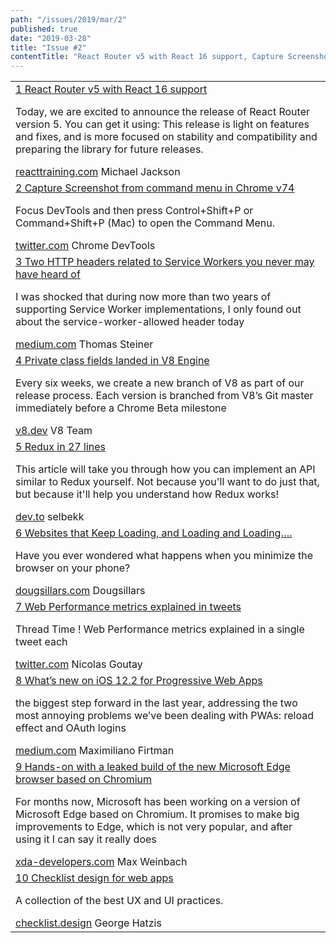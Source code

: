 ```yaml
---
path: "/issues/2019/mar/2"
published: true
date: "2019-03-28"
title: "Issue #2"
contentTitle: "React Router v5 with React 16 support, Capture Screenshot from command menu in Chrome v74, Private class fields landed in V8 Engine."
---
```

<center>
	<table align="center" border="0" cellspacing="0" width="100%" height="100%" cellpadding="0">
    <tbody>
				<tr>
					<td>
					<div class="issue__content">
            <div class="issue__content">
              <a href="https://reacttraining.com/blog/react-router-v5/" target="_blank" rel="noopener noreferrer">
                <span class="issue__counter">1</span>
                <span class="issue__content-title">React Router v5 with React 16 support</span>
              </a>
							<p class="issue__content-desc">Today, we are excited to announce the release of React Router version 5. You can get it using: This release is light on features and fixes, and is more focused on stability and compatibility and preparing the library for future releases.</p>
							<div class="issue__content-info"><a href="https://reacttraining.com" target="_blank" rel="noopener noreferrer">reacttraining.com</a> <span>Michael Jackson</span></div>
						</div>
					</td>
				</tr>
				<tr>
					<td>
            <div class="issue__content">
              <a href="https://twitter.com/ChromeDevTools/status/1108443093865422848" target="_blank" rel="noopener noreferrer">
                <span class="issue__counter">2</span>
                <span class="issue__content-title">Capture Screenshot from command menu in Chrome v74</span>
              </a>
							<p class="issue__content-desc">Focus DevTools and then press Control+Shift+P or Command+Shift+P (Mac) to open the Command Menu.</p>
							<div class="issue__content-info"><a href="https://twitter.com/ChromeDevTools/status/1108443093865422848" target="_blank" rel="noopener noreferrer">twitter.com</a> <span>Chrome DevTools</span></div>
						</div>
					</td>
				</tr>
				<tr>
					<td>
            <div class="issue__content">
              <a href="https://medium.com/dev-channel/two-http-headers-related-to-service-workers-you-never-may-have-heard-of-c8862f76cc60" target="_blank" rel="noopener noreferrer">
                <span class="issue__counter">3</span>
                <span class="issue__content-title">Two HTTP headers related to Service Workers you never may have heard of</span>
              </a>
							<p class="issue__content-desc">I was shocked that during now more than two years of supporting Service Worker implementations, I only found out about the service-worker-allowed header today</p>
							<div class="issue__content-info"><a href="https://medium.com" target="_blank" rel="noopener noreferrer">medium.com</a> <span>Thomas Steiner</span></div>
						</div>
					</td>
				</tr>
				<tr>
					<td>
            <div class="issue__content">
              <a href="https://v8.dev/blog/v8-release-74" target="_blank" rel="noopener noreferrer">
                <span class="issue__counter">4</span>
                <span class="issue__content-title">Private class fields landed in V8 Engine</span>
              </a>
							<p class="issue__content-desc">Every six weeks, we create a new branch of V8 as part of our release process. Each version is branched from V8’s Git master immediately before a Chrome Beta milestone</p>
							<div class="issue__content-info"><a href="https://v8.dev" target="_blank" rel="noopener noreferrer">v8.dev</a> <span>V8 Team</span></div>
						</div>
					</td>
				</tr>
				<tr>
					<td>
            <div class="issue__content">
              <a href="https://dev.to/selbekk/redux-in-27-lines-2i92" target="_blank" rel="noopener noreferrer">
                <span class="issue__counter">5</span>
                <span class="issue__content-title">Redux in 27 lines</span>
              </a>
							<p class="issue__content-desc">This article will take you through how you can implement an API similar to Redux yourself. Not because you'll want to do just that, but because it'll help you understand how Redux works!</p>
							<div class="issue__content-info"><a href="https://dev.to" target="_blank" rel="noopener noreferrer">dev.to</a> <span>selbekk</span></div>
						</div>
					</td>
				</tr>
				<tr>
					<td>
            <div class="issue__content">
              <a href="https://dougsillars.com/2019/03/22/websites-that-keep-loading-and-loading-and-loading/" target="_blank" rel="noopener noreferrer">
                <span class="issue__counter">6</span>
                <span class="issue__content-title">Websites that Keep Loading, and Loading and Loading….</span>
              </a>
							<p class="issue__content-desc">Have you ever wondered what happens when you minimize the browser on your phone?</p>
							<div class="issue__content-info"><a href="https://dougsillars.com" target="_blank" rel="noopener noreferrer">dougsillars.com</a> <span>Dougsillars</span></div>
						</div>
					</td>
				</tr>
				<tr>
					<td>
            <div class="issue__content">
              <a href="https://twitter.com/Phacks/status/1110161414025555968" target="_blank" rel="noopener noreferrer">
                <span class="issue__counter">7</span>
                <span class="issue__content-title">Web Performance metrics explained in tweets</span>
              </a>
							<p class="issue__content-desc">Thread Time ! Web Performance metrics explained in a single tweet each</p>
							<div class="issue__content-info"><a href="https://twitter.com" target="_blank" rel="noopener noreferrer">twitter.com</a> <span>Nicolas Goutay</span></div>
						</div>
					</td>
				</tr>
				<tr>
					<td>
            <div class="issue__content">
              <a href="https://medium.com/@firt/whats-new-on-ios-12-2-for-progressive-web-apps-75c348f8e945" target="_blank" rel="noopener noreferrer">
                <span class="issue__counter">8</span>
                <span class="issue__content-title">What’s new on iOS 12.2 for Progressive Web Apps</span>
              </a>
							<p class="issue__content-desc">the biggest step forward in the last year, addressing the two most annoying problems we’ve been dealing with PWAs: reload effect and OAuth logins</p>
							<div class="issue__content-info"><a href="https://medium.com" target="_blank" rel="noopener noreferrer">medium.com</a> <span>Maximiliano Firtman</span></div>
						</div>
					</td>
				</tr>
				<tr>
					<td>
            <div class="issue__content">
              <a href="https://www.xda-developers.com/hands-on-microsoft-edge-chromium-leaked" target="_blank" rel="noopener noreferrer">
                <span class="issue__counter">9</span>
                <span class="issue__content-title">Hands-on with a leaked build of the new Microsoft Edge browser based on Chromium</span>
              </a>
							<p class="issue__content-desc">For months now, Microsoft has been working on a version of Microsoft Edge based on Chromium. It promises to make big improvements to Edge, which is not very popular, and after using it I can say it really does</p>
							<div class="issue__content-info"><a href="https://xda-developers.com" target="_blank" rel="noopener noreferrer">xda-developers.com</a> <span>Max Weinbach</span></div>
						</div>
					</td>
				</tr>
				<tr>
					<td>
            <div class="issue__content">
              <a href="https://www.checklist.design/" target="_blank" rel="noopener noreferrer">
                <span class="issue__counter">10</span>
                <span class="issue__content-title">Checklist design for web apps</span>
              </a>
							<p class="issue__content-desc">A collection of the best UX and UI practices.</p>
							<div class="issue__content-info"><a href="https://checklist.design/" target="_blank" rel="noopener noreferrer">checklist.design</a> <span>George Hatzis</span></div>
						</div>
					</td>
				</tr></tbody>
  </table>
</center>
